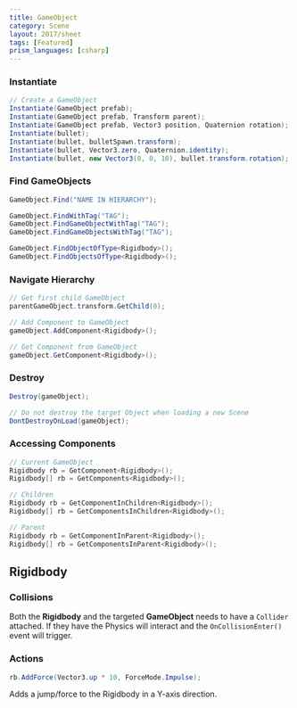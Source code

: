 ```yaml
---
title: GameObject
category: Scene
layout: 2017/sheet
tags: [Featured]
prism_languages: [csharp]
---
```


### Instantiate

```csharp
// Create a GameObject
Instantiate(GameObject prefab);
Instantiate(GameObject prefab, Transform parent);
Instantiate(GameObject prefab, Vector3 position, Quaternion rotation);
Instantiate(bullet);
Instantiate(bullet, bulletSpawn.transform);
Instantiate(bullet, Vector3.zero, Quaternion.identity);
Instantiate(bullet, new Vector3(0, 0, 10), bullet.transform.rotation);
```

### Find GameObjects

```csharp
GameObject.Find("NAME IN HIERARCHY");

GameObject.FindWithTag("TAG");
GameObject.FindGameObjectWithTag("TAG");
GameObject.FindGameObjectsWithTag("TAG");

GameObject.FindObjectOfType<Rigidbody>();
GameObject.FindObjectsOfType<Rigidbody>();
```

### Navigate Hierarchy

```csharp
// Get first child GameObject
parent­Gam­eOb­jec­t.t­ran­sfo­rm.G­et­Child(0);

// Add Component to GameObject
gameObject.A­dd­Com­pon­ent­<Rigidbody>();

// Get Component from GameObject
gameObject.G­et­Com­pon­ent­<Rigidbody>();
```

### Destroy

```csharp
Destroy(gameObject);

// Do not destroy the target Object when loading a new Scene
DontDestroyOnLoad(gameObject);
```

### Accessing Components

```csharp
// Current GameObject
Rigidbody rb = GetComponent<Rigidbody>();
Rigidbody[] rb = GetComponents<Rigidbody>();

// Children
Rigidbody rb = GetComponentInChildren<Rigidbody>();
Rigidbody[] rb = GetComponentsInChildren<Rigidbody>();

// Parent
Rigidbody rb = GetComponentInParent<Rigidbody>();
Rigidbody[] rb = GetComponentsInParent<Rigidbody>();
```

## Rigidbody

### Collisions

Both the **Rigidbody** and the targeted **GameObject** needs to have a `Collider` attached. If they have the Physics will interact and the `OnCollisionEnter()` event will trigger.

### Actions

```csharp
rb.AddForce(Vector3.up * 10, ForceMode.Impulse);
```
Adds a jump/force to the Rigidbody in a Y-axis direction.
